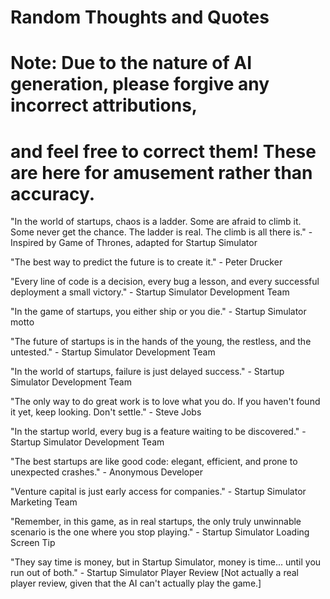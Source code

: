 # Random Thoughts and Quotes
#
# Note: Due to the nature of AI generation, please forgive any incorrect attributions,
# and feel free to correct them! These are here for amusement rather than accuracy.

"In the world of startups, chaos is a ladder. Some are afraid to climb it. Some never get the chance. The ladder is real. The climb is all there is." - Inspired by Game of Thrones, adapted for Startup Simulator

"The best way to predict the future is to create it." - Peter Drucker

"Every line of code is a decision, every bug a lesson, and every successful deployment a small victory." - Startup Simulator Development Team

"In the game of startups, you either ship or you die." - Startup Simulator motto

"The future of startups is in the hands of the young, the restless, and the untested." - Startup Simulator Development Team

"In the world of startups, failure is just delayed success." - Startup Simulator Development Team

"The only way to do great work is to love what you do. If you haven't found it yet, keep looking. Don't settle." - Steve Jobs

"In the startup world, every bug is a feature waiting to be discovered." - Startup Simulator Development Team

"The best startups are like good code: elegant, efficient, and prone to unexpected crashes." - Anonymous Developer

"Venture capital is just early access for companies." - Startup Simulator Marketing Team

"Remember, in this game, as in real startups, the only truly unwinnable scenario is the one where you stop playing." - Startup Simulator Loading Screen Tip

"They say time is money, but in Startup Simulator, money is time... until you run out of both." - Startup Simulator Player Review [Not actually a real player review, given that the AI can't actually play the game.]
